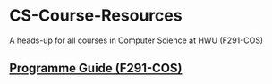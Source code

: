 # CS-Course-Resources
A heads-up for all courses in Computer Science at HWU (F291-COS)

## [Programme Guide (F291-COS)](https://www.hw.ac.uk/documents/pams/202122/F291-COS_202122.pdf)
